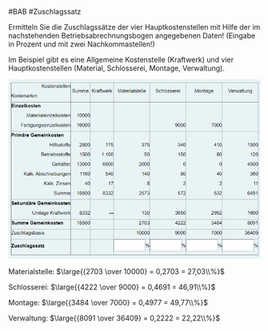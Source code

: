 #BAB #Zuschlagssatz

Ermitteln Sie die Zuschlagssätze der vier Hauptkostenstellen mit Hilfe der im nach­stehenden Betriebsabrechnungsbogen angegebenen Daten! (Eingabe in Prozent und mit zwei Nachkommastellen!)

Im Beispiel gibt es eine Allgemeine Kostenstelle (Kraftwerk) und vier Hauptkostenstellen (Material, Schlosserei, Montage, Verwaltung).

![](_attachments/Pasted%20image%2020230702141503.png)

Materialstelle: $\large{{2703 \over 10000} = 0,2703 = 27,03\\%}$

Schlosserei: $\large{{4222 \over 9000} = 0,4691 = 46,91\\%}$

Montage: $\large{{3484 \over 7000} = 0,4977 = 49,77\\%}$

Verwaltung: $\large{{8091 \over 36409} = 0,2222 = 22,22\\%}$
